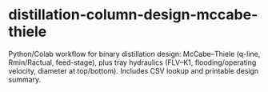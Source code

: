 # distillation-column-design-mccabe-thiele
Python/Colab workflow for binary distillation design: McCabe–Thiele (q-line, Rmin/Ractual, feed-stage), plus tray hydraulics (FLV–K1, flooding/operating velocity, diameter at top/bottom). Includes CSV lookup and printable design summary.
